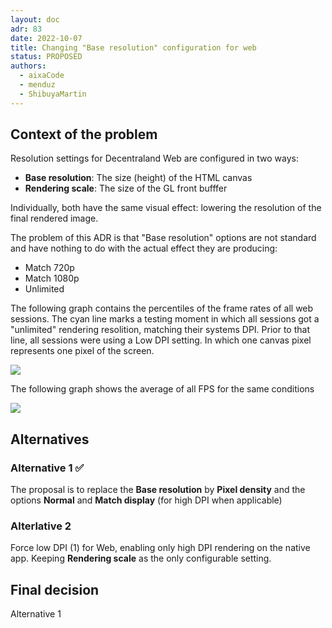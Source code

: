 ```yaml
---
layout: doc
adr: 83
date: 2022-10-07
title: Changing "Base resolution" configuration for web
status: PROPOSED
authors:
  - aixaCode
  - menduz
  - ShibuyaMartin
---
```


## Context of the problem

Resolution settings for Decentraland Web are configured in two ways:
- **Base resolution**: The size (height) of the HTML canvas
- **Rendering scale**: The size of the GL front bufffer

Individually, both have the same visual effect: lowering the resolution of the final rendered image.

The problem of this ADR is that "Base resolution" options are not standard and have nothing to do with the actual effect they are producing:
- Match 720p
- Match 1080p
- Unlimited

The following graph contains the percentiles of the frame rates of all web sessions. The cyan line marks a testing moment in which all sessions got a "unlimited" rendering resolition, matching their systems DPI. Prior to that line, all sessions were using a Low DPI setting. In which one canvas pixel represents one pixel of the screen.

![](/resources/ADR-83/percentiles.png)

The following graph shows the average of all FPS for the same conditions

![](/resources/ADR-83/fps.png)

## Alternatives

### Alternative 1 ✅

The proposal is to replace the **Base resolution** by **Pixel density** and the options **Normal** and **Match display** (for high DPI when applicable)

### Alterlative 2

Force low DPI (1) for Web, enabling only high DPI rendering on the native app. Keeping **Rendering scale** as the only configurable setting.

## Final decision

Alternative 1